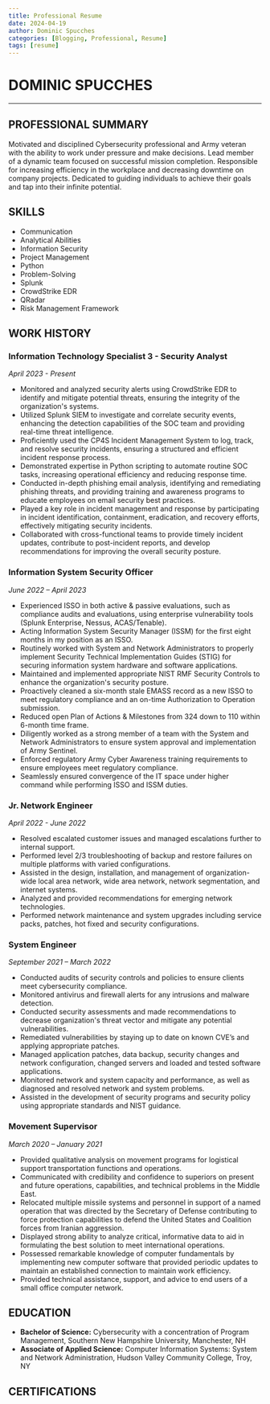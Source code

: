```yaml
---
title: Professional Resume
date: 2024-04-19
author: Dominic Spucches
categories: [Blogging, Professional, Resume]
tags: [resume]
---
```


# DOMINIC SPUCCHES
* **

## PROFESSIONAL SUMMARY
Motivated and disciplined Cybersecurity professional and Army veteran with the ability to work under pressure and make decisions. Lead member of a dynamic team focused on successful mission completion. Responsible for increasing efficiency in the workplace and decreasing downtime on company projects. Dedicated to guiding individuals to achieve their goals and tap into their infinite potential.

## SKILLS
- Communication
- Analytical Abilities
- Information Security
- Project Management
- Python
- Problem-Solving
- Splunk
- CrowdStrike EDR
- QRadar
- Risk Management Framework

## WORK HISTORY

### Information Technology Specialist 3 - Security Analyst
*April 2023 - Present*

  - Monitored and analyzed security alerts using CrowdStrike EDR to identify and mitigate potential threats, ensuring the integrity of the organization's systems.
  - Utilized Splunk SIEM to investigate and correlate security events, enhancing the detection capabilities of the SOC team and providing real-time threat intelligence.
  - Proficiently used the CP4S Incident Management System to log, track, and resolve security incidents, ensuring a structured and efficient incident response process.
  - Demonstrated expertise in Python scripting to automate routine SOC tasks, increasing operational efficiency and reducing response time.
  - Conducted in-depth phishing email analysis, identifying and remediating phishing threats, and providing training and awareness programs to educate employees on email security best practices.
  - Played a key role in incident management and response by participating in incident identification, containment, eradication, and recovery efforts, effectively mitigating security incidents.
  - Collaborated with cross-functional teams to provide timely incident updates, contribute to post-incident reports, and develop recommendations for improving the overall security posture.


### Information System Security Officer
*June 2022 – April 2023*

- Experienced ISSO in both active & passive evaluations, such as compliance audits and evaluations, using enterprise vulnerability tools (Splunk Enterprise, Nessus, ACAS/Tenable).
- Acting Information System Security Manager (ISSM) for the first eight months in my position as an ISSO.
- Routinely worked with System and Network Administrators to properly implement Security Technical Implementation Guides (STIG) for securing information system hardware and software applications.
- Maintained and implemented appropriate NIST RMF Security Controls to enhance the organization's security posture.
- Proactively cleaned a six-month stale EMASS record as a new ISSO to meet regulatory compliance and an on-time Authorization to Operation submission.
- Reduced open Plan of Actions & Milestones from 324 down to 110 within 6-month time frame.
- Diligently worked as a strong member of a team with the System and Network Administrators to ensure system approval and implementation of Army Sentinel.
- Enforced regulatory Army Cyber Awareness training requirements to ensure employees meet regulatory compliance.
- Seamlessly ensured convergence of the IT space under higher command while performing ISSO and ISSM duties.

### Jr. Network Engineer
*April 2022 - June 2022*

- Resolved escalated customer issues and managed escalations further to internal support.
- Performed level 2/3 troubleshooting of backup and restore failures on multiple platforms with varied configurations.
- Assisted in the design, installation, and management of organization-wide local area network, wide area network, network segmentation, and internet systems.
- Analyzed and provided recommendations for emerging network technologies.
- Performed network maintenance and system upgrades including service packs, patches, hot fixed and security configurations.

### System Engineer
*September 2021 – March 2022*

- Conducted audits of security controls and policies to ensure clients meet cybersecurity compliance.
- Monitored antivirus and firewall alerts for any intrusions and malware detection.
- Conducted security assessments and made recommendations to decrease organization's threat vector and mitigate any potential vulnerabilities.
- Remediated vulnerabilities by staying up to date on known CVE’s and applying appropriate patches.
- Managed application patches, data backup, security changes and network configuration, changed servers and loaded and tested software applications.
- Monitored network and system capacity and performance, as well as diagnosed and resolved network and system problems.
- Assisted in the development of security programs and security policy using appropriate standards and NIST guidance.

### Movement Supervisor
*March 2020 – January 2021*

- Provided qualitative analysis on movement programs for logistical support transportation functions and operations.
- Communicated with credibility and confidence to superiors on present and future operations, capabilities, and technical problems in the Middle East.
- Relocated multiple missile systems and personnel in support of a named operation that was directed by the Secretary of Defense contributing to force protection capabilities to defend the United States and Coalition forces from Iranian aggression.
- Displayed strong ability to analyze critical, informative data to aid in formulating the best solution to meet international operations.
- Possessed remarkable knowledge of computer fundamentals by implementing new computer software that provided periodic updates to maintain an established connection to maintain work efficiency.
- Provided technical assistance, support, and advice to end users of a small office computer network.

## EDUCATION
- **Bachelor of Science:** Cybersecurity with a concentration of Program Management, Southern New Hampshire University, Manchester, NH
- **Associate of Applied Science:** Computer Information Systems: System and Network Administration, Hudson Valley Community College, Troy, NY

## CERTIFICATIONS

<div data-iframe-width="150" data-iframe-height="270" data-share-badge-id="0b994760-cc84-408f-a630-89f89fe3143d" data-share-badge-host="https://www.credly.com"></div>
<script type="text/javascript" async src="https://cdn.credly.com/assets/utilities/embed.js"></script>

<div data-iframe-width="150" data-iframe-height="270" data-share-badge-id="36c53f37-46da-49c5-bd7b-c041af1eb126" data-share-badge-host="https://www.credly.com"></div>
<script type="text/javascript" async src="https://cdn.credly.com/assets/utilities/embed.js"></script>

<div data-iframe-width="150" data-iframe-height="270" data-share-badge-id="4ba6b31a-1d2f-431c-8172-46eb6bc50fdb" data-share-badge-host="https://www.credly.com"></div>
<script type="text/javascript" async src="https://cdn.credly.com/assets/utilities/embed.js"></script>

<div data-iframe-width="150" data-iframe-height="270" data-share-badge-id="521bf739-a79e-435c-af64-cc6b26ca8748" data-share-badge-host="https://www.credly.com"></div>
<script type="text/javascript" async src="https://cdn.credly.com/assets/utilities/embed.js"></script>

<div data-iframe-width="150" data-iframe-height="270" data-share-badge-id="4a0c8b8b-8f47-4362-bdfd-feb854c311d8" data-share-badge-host="https://www.credly.com"></div>
<script type="text/javascript" async src="https://cdn.credly.com/assets/utilities/embed.js"></script>

<div data-iframe-width="150" data-iframe-height="270" data-share-badge-id="310b6198-3bb6-4500-a43a-84b39a3ac08b" data-share-badge-host="https://www.credly.com"></div>
<script type="text/javascript" async src="https://cdn.credly.com/assets/utilities/embed.js"></script>
